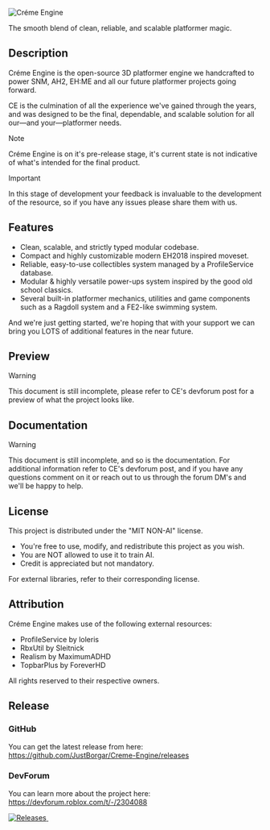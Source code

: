 ![Créme Engine](https://devforum-uploads.s3.dualstack.us-east-2.amazonaws.com/uploads/original/5X/a/4/e/9/a4e9ce9cd28a8e8f4e8d7fe3a900e3029fc22912.png)

The smooth blend of clean, reliable, and scalable platformer magic.

## Description ##

Créme Engine is the open-source 3D platformer engine we handcrafted to power SNM, AH2, EH:ME and all our future platformer projects going forward.

CE is the culmination of all the experience we've gained through the years, and was designed to be the final, dependable, and scalable solution for all our—and your—platformer needs.

> [!NOTE]
> Créme Engine is on it's pre-release stage, it's current state is not indicative of what's intended for the final product.

> [!IMPORTANT]
> In this stage of development your feedback is invaluable to the development of the resource, so if you have any issues please share them with us.

## Features ##

* Clean, scalable, and strictly typed modular codebase.
* Compact and highly customizable modern EH2018 inspired moveset.
* Reliable, easy-to-use collectibles system managed by a ProfileService database.
* Modular & highly versatile power-ups system inspired by the good old school classics.
* Several built-in platformer mechanics, utilities and game components such as a Ragdoll system and a FE2-like swimming system.

And we're just getting started, we're hoping that with your support we can bring you LOTS of additional features in the near future.

## Preview ##

> [!WARNING]
> This document is still incomplete, please refer to CE's devforum post for a preview of what the project looks like.

## Documentation ##

> [!WARNING]
> This document is still incomplete, and so is the documentation. For additional information refer to CE's devforum post, and if you have any questions comment on it or reach out to us through the forum DM's and we'll be happy to help.

## License ##

This project is distributed under the "MIT NON-AI" license.
* You're free to use, modify, and redistribute this project as you wish.
* You are NOT allowed to use it to train AI.
* Credit is appreciated but not mandatory.

For external libraries, refer to their corresponding license.

## Attribution ##

Créme Engine makes use of the following external resources:
* ProfileService by loleris
* RbxUtil by Sleitnick
* Realism by MaximumADHD
* TopbarPlus by ForeverHD

All rights reserved to their respective owners.

## Release ##

### GitHub

You can get the latest release from here:
https://github.com/JustBorgar/Creme-Engine/releases

### DevForum

You can learn more about the project here:
https://devforum.roblox.com/t/-/2304088

<a href="https://github.com/JustBorgar/Creme-Engine/releases">
    <img alt="Releases" src="https://img.shields.io/github/v/release/JustBorgar/Creme-Engine">
    </img>
</a>

<a href="https://github.com/JustBorgar/Creme-Engine">
    <img alt="" src="https://img.shields.io/github/downloads/JustBorgar/Creme-Engine/total">
    </img>
</a>
